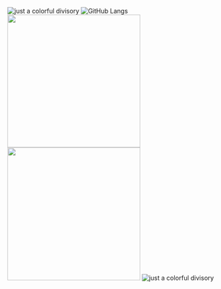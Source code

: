 ![just a colorful divisory](https://i.imgur.com/waxVImv.png)
![GitHub Langs](https://github-readme-stats.vercel.app/api/top-langs/?username=FlavioGabrielB&theme=aura)
<img src="https://media.giphy.com/media/3RulGUDgo3ezurUYZU/giphy.gif" width="300"/>
<img src="https://media.giphy.com/media/3t085jD3CYvOsJGt8G/giphy.gif" width="300"/>
![just a colorful divisory](https://i.imgur.com/waxVImv.png)
